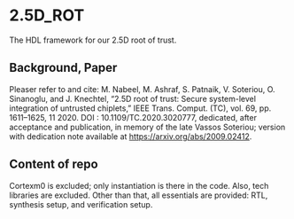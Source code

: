 # 2.5D_ROT
The HDL framework for our 2.5D root of trust.

## Background, Paper
Pleaser refer to and cite:
M. Nabeel, M. Ashraf, S. Patnaik, V. Soteriou, O. Sinanoglu, and J. Knechtel, “2.5D root of trust: Secure system-level integration of untrusted chiplets,” IEEE Trans. Comput. (TC), vol. 69, pp. 1611–1625, 11 2020. DOI : 10.1109/TC.2020.3020777, dedicated, after acceptance and publication, in memory of the late Vassos Soteriou; version with dedication note available at https://arxiv.org/abs/2009.02412.

## Content of repo
Cortexm0 is excluded; only instantiation is there in the code. Also, tech libraries are excluded. Other than that, all essentials are provided: RTL, synthesis setup, and verification setup.
